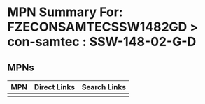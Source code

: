 



# MPN Summary For: FZECONSAMTECSSW1482GD > con-samtec : SSW-148-02-G-D

## MPNs
  

|MPN|Direct Links|Search Links|
| :--- | :--- | :--- |
||||
